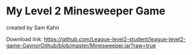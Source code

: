 # My Level 2 Minesweeper Game
created by Sam Kahn

Download link: 
https://github.com/League-level2-student/league-level2-game-GaynorGithub/blob/master/Minesweeper.jar?raw=true
